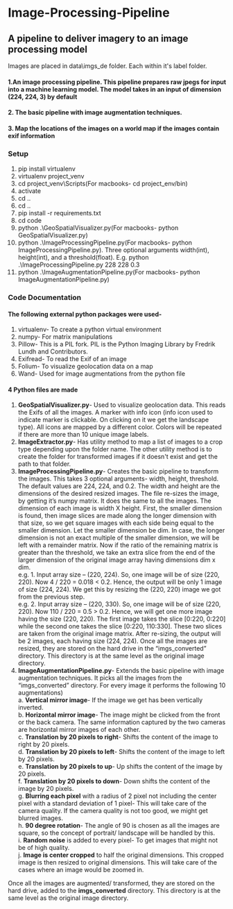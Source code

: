 # Image-Processing-Pipeline

## A pipeline to deliver imagery to an image processing model
Images are placed in data\imgs_de folder. Each within it's label folder.
#### 1.An image processing pipeline. This pipeline prepares raw jpegs for input into a machine learning model. The model takes in an input of dimension (224, 224, 3) by default
#### 2. The basic pipeline with image augmentation techniques.
#### 3. Map the locations of the images on a world map if the images contain exif information

### Setup
1) pip install virtualenv
2) virtualenv project_venv
3) cd project_venv\Scripts(For macbooks- cd project_env/bin)
4) activate
5) cd ..
6) cd ..
7) pip install -r requirements.txt
8) cd code
9) python .\GeoSpatialVisualizer.py(For macbooks- python GeoSpatialVisualizer.py)
10) python .\ImageProcessingPipeline.py(For macbooks- python ImageProcessingPipeline.py). Three
optional arguments width(int), height(int), and a threshold(float). E.g. python
.\ImageProcessingPipeline.py 228 228 0.3
11) python .\ImageAugmentationPipeline.py(For macbooks- python ImageAugmentationPipeline.py)

### Code Documentation

#### The following external python packages were used-
1)	virtualenv- To create a python virtual environment
2)	numpy- For matrix manipulations
3)	Pillow- This is a PIL fork. PIL is the Python Imaging Library by Fredrik Lundh and Contributors.
4)	Exifread- To read the Exif of an image
5)	Folium- To visualize geolocation data on a map
6)	Wand- Used for image augmentations from the python file

#### 4 Python files are made
1)	**GeoSpatialVisualizer.py**- Used to visualize geolocation data. This reads the Exifs of all the images. A marker with info icon (info icon used to indicate marker is clickable. On clicking on it we get the landscape type). All icons are mapped by a different color. Colors will be repeated if there are more than 10 unique image labels.  
2)	**ImageExtractor.py**- Has utility method to map a list of images to a crop type depending upon the folder name. The other utility method is to create the folder for transformed images if it doesn't exist and get the path to that folder.
3)	**ImageProcessingPipeline.py**- Creates the basic pipeline to transform the images. This takes 3 optional arguments- width, height, threshold. The default values are 224, 224, and 0.2. The width and height are the dimensions of the desired resized images. The file re-sizes the image, by getting it’s numpy matrix. It does the same to all the images. The dimension of each image is width X height. First, the smaller dimension is found, then image slices are made along the longer dimension with that size, so we get square images with each side being equal to the smaller dimension. Let the smaller dimension be dim. In case, the longer dimension is not an exact multiple of the smaller dimension, we will be left with a remainder matrix. Now if the ratio of the remaining matrix is greater than the threshold, we take an extra slice from the end of the larger dimension of the original image array having dimensions dim x dim.<br/> 
e.g. 1. Input array size – (220, 224). So, one image will be of size (220, 220). Now 4 / 220 = 0.018 < 0.2. Hence, the output will be only 1 image of size (224, 224). We get this by resizing the (220, 220) image we got from the previous step. <br/>
e.g. 2. Input array size – (220, 330). So, one image will be of size (220, 220). Now 110 / 220 = 0.5 > 0.2. Hence, we will get one more image having the size (220, 220). The first image takes the slice [0:220, 0:220] while the second one takes the slice [0:220, 110:330]. These two slices are taken from the original image matrix. After re-sizing, the output will be 2 images, each having size (224, 224). 
Once all the images are resized, they are stored on the hard drive in the “imgs_converted” directory. This directory is at the same level as the original image directory. 
4)	**ImageAugmentationPipeline.py**- Extends the basic pipeline with image augmentation techniques. It picks all the images from the “imgs_converted” directory. For every image it performs the following 10 augmentations) <br/>
a.	**Vertical mirror image**- If the image we get has been vertically inverted. <br/>
b.	**Horizontal mirror image**- The image might be clicked from the front or the back camera. The same information captured by the two cameras are horizontal mirror images of each other. <br/>
c.	**Translation by 20 pixels to right**- Shifts the content of the image to right by 20 pixels. <br/>
d.	**Translation by 20 pixels to left**- Shifts the content of the image to left by 20 pixels. <br/>
e.	**Translation by 20 pixels to up**- Up shifts the content of the image by 20 pixels. <br/>
f.	**Translation by 20 pixels to down**- Down shifts the content of the image by 20 pixels. <br/>
g.	**Blurring each pixel** with a radius of 2 pixel not including the center pixel with a standard deviation of 1 pixel- This will take care of the camera quality. If the camera quality is not too good, we might get blurred images. <br/>
h.	**90 degree rotation**- The angle of 90 is chosen as all the images are square, so the concept of portrait/ landscape will be handled by this. <br/>
i.	 **Random noise** is added to every pixel- To get images that might not be of high quality. <br/>
j.	**Image is center cropped** to half the original dimensions. This cropped image is then resized to original dimensions. This will take care of the cases where an image would be zoomed in.


Once all the images are augmented/ transformed, they are stored on the hard drive, added to the **imgs_converted** directory. This directory is at the same level as the original image directory.
